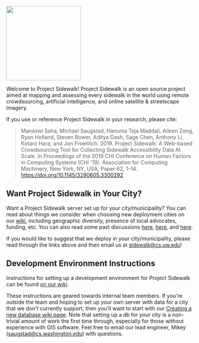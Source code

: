 <img src="https://github.com/ProjectSidewalk/SidewalkWebpage/assets/1621749/0e838038-14fe-48cf-a849-1025e688ae68" width="200">

Welcome to Project Sidewalk! Project Sidewalk is an open source project aimed at mapping and assessing every sidewalk in the world using remote crowdsourcing, artificial intelligence, and online satellite & streetscape imagery.

If you use or reference Project Sidewalk in your research, please cite:

> Manaswi Saha, Michael Saugstad, Hanuma Teja Maddali, Aileen Zeng, Ryan Holland, Steven Bower, Aditya Dash, Sage Chen, Anthony Li, Kotaro Hara, and Jon Froehlich. 2019. Project Sidewalk: A Web-based Crowdsourcing Tool for Collecting Sidewalk Accessibility Data At Scale. In Proceedings of the 2019 CHI Conference on Human Factors in Computing Systems (CHI '19). Association for Computing Machinery, New York, NY, USA, Paper 62, 1–14. https://doi.org/10.1145/3290605.3300292

## Want Project Sidewalk in Your City?
Want a Project Sidewalk server set up for your city/municipality? You can read about things we consider when choosing new deployment cities on our [wiki](https://github.com/ProjectSidewalk/SidewalkWebpage/wiki/Considerations-when-Preparing-for-and-Deploying-to-New-Cities), including geographic diversity, presence of local advocates, funding, etc. You can also read some past discussions [here](https://github.com/ProjectSidewalk/SidewalkWebpage/issues/1379), [here](https://github.com/ProjectSidewalk/SidewalkWebpage/issues/1626), and [here](https://github.com/ProjectSidewalk/SidewalkWebpage/issues/281). 

If you would like to suggest that we deploy in your city/municipality, please read through the links above and then email us at sidewalk@cs.uw.edu!

## Development Environment Instructions

Instructions for setting up a development environment for Project Sidewalk can be found [on our wiki](https://github.com/ProjectSidewalk/SidewalkWebpage/wiki/Dev-Environment-Setup). 

These instructions are geared towards internal team members. If you're outside the team and hoping to set up your own server with data for a city that we don't currently support, then you'll want to start with our [Creating a new database wiki page](https://github.com/ProjectSidewalk/SidewalkWebpage/wiki/Creating-database-for-a-new-city). Note that setting up a db for your city is a non-trivial amount of work the first time through, especially for those without experience with GIS software. Feel free to email our lead engineer, Mikey (saugstad@cs.washington.edu) with questions.
